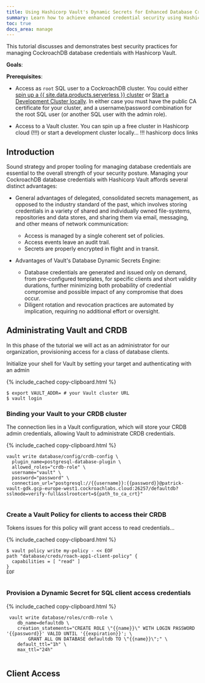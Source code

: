 ```yaml
---
title: Using Hashicorp Vault's Dynamic Secrets for Enhanced Database Credential Security
summary: Learn how to achieve enhanced credential security using Hashicorp Vault's Dynamic Secrets functionality.
toc: true
docs_area: manage
---
```


This tutorial discusses and demonstrates best security practices for managing CockroachDB database credentials with Hashicorp Vault.


**Goals**:

**Prerequisites**:

- Access as `root` SQL user to a CockroachDB cluster. You could either [spin up a {{ site.data.products.serverless }} cluster]() or [Start a Development Cluster locally](). In either case you must have the public CA certificate for your cluster, and a username/password combination for the root SQL user (or another SQL user with the admin role).

- Access to a Vault cluster. You can spin up a free cluster in Hashicorp cloud (!!!) or start a development cluster locally... !!! hashicorp docs links

## Introduction

Sound strategy and proper tooling for managing database credentials are essential to the overall strength of your security posture. Managing your CockroachDB database credentials with Hashicorp Vault affords several distinct advantages:

- General advantages of delegated, consolidated secrets management, as opposed to the industry standard of the past, which involves storing credentials in a variety of shared and individually owned file-systems, repositories and data stores, and sharing them via email, messaging, and other means of network communication:
	- Access is managed by a single coherent set of policies.
	- Access events leave an audit trail.
	- Secrets are properly encrypted in flight and in transit.

- Advantages of Vault's Database Dynamic Secrets Engine:
	- Database credentials are generated and issued only on demand, from pre-configured templates, for specific clients and short validity durations, further minimizing both probability of credential compromise and possible impact of any compromise that does occur.
	- Diligent rotation and revocation practices are automated by implication, requiring no additional effort or oversight.





## Administrating Vault and CRDB


In this phase of the tutorial we will act as an administrator for our organization, provisioning access for a class of database clients.

Initialize your shell for Vault by setting your target and authenticating with an admin 

{% include_cached copy-clipboard.html %}
```shell
$ export VAULT_ADDR= # your Vault cluster URL
$ vault login
```


### Binding your Vault to your CRDB cluster

The connection lies in a Vault configuration, which will store your CRDB admin credentials, allowing Vault to administrate CRDB credentials.

{% include_cached copy-clipboard.html %}
```shell
vault write database/config/crdb-config \
  plugin_name=postgresql-database-plugin \
  allowed_roles="crdb-role" \
  username="vault" \
  password="password" \
  connection_url="postgresql://{{username}}:{{password}}@patrick-vault-gdk.gcp-europe-west1.cockroachlabs.cloud:26257/defaultdb?sslmode=verify-full&sslrootcert=${path_to_ca_crt}"
```

```txt

```


### Create a Vault Policy for clients to access their CRDB 


Tokens issues for this policy will grant access to read credentials...

{% include_cached copy-clipboard.html %}
```shell
$ vault policy write my-policy - << EOF
path "database/creds/roach-app1-client-policy" {
  capabilities = [ "read" ]
}
EOF
```

```txt

```

### Provision a Dynamic Secret for SQL client access credentials

{% include_cached copy-clipboard.html %}
```shell
 vault write database/roles/crdb-role \
    db_name=defaultdb \
    creation_statements="CREATE ROLE \"{{name}}\" WITH LOGIN PASSWORD '{{password}}' VALID UNTIL '{{expiration}}'; \
        GRANT ALL ON DATABASE defaultdb TO \"{{name}}\";" \
    default_ttl="1h" \
    max_ttl="24h"

```

```txt

```

## Client Access












